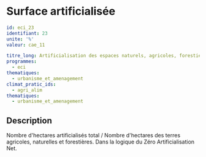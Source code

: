 # Surface artificialisée
```yaml
id: eci_23
identifiant: 23
unite: '%'
valeur: cae_11

titre_long: Artificialisation des espaces naturels, agricoles, forestiers (ha)
programmes:
  - eci
thematiques:
  - urbanisme_et_amenagement
climat_pratic_ids:
  - agri_alim
thematiques:
  - urbanisme_et_amenagement
```
## Description
Nombre d'hectares artificialisés total / Nombre d'hectares des terres agricoles, naturelles et forestières.
Dans la logique du Zéro Artificialisation Net.
